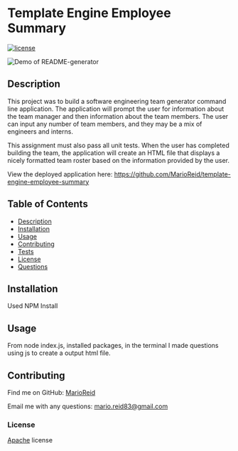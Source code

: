   # Template Engine Employee Summary

  [![license](https://img.shields.io/badge/License-Apache%202.0-blue.svg)](https://www.apache.org/licenses/LICENSE-2.0)

  ![Demo of README-generator](https://drive.google.com/file/d/1aTmb3vhj_Pg0p17RLkjKN6354NyWkKUY/view)
  ## Description
  
  This project was to build a software engineering team generator command line application. The application will prompt the user for information about the team manager and then information about the team members. The user can input any number of team members, and they may be a mix of engineers and interns. 
  
  This assignment must also pass all unit tests. When the user has completed building the team, the application will create an HTML file that displays a nicely formatted team roster based on the information provided by the user.
  
  View the deployed application here: https://github.com/MarioReid/template-engine-employee-summary

  ## Table of Contents
  - [Description](#description)
  - [Installation](#installation)
  - [Usage](#usage)
  - [Contributing](#contributing)
  - [Tests](#tests)
  - [License](#license)
  - [Questions](#questions)
  
  ## Installation
  Used NPM Install

  ## Usage
  From node index.js, installed packages, in the terminal I made questions using js to create a output html file.

  ## Contributing
  

  Find me on GitHub: [MarioReid](https://github.com/MarioReid)

  Email me with any questions: mario.reid83@gmail.com

### License
  [Apache](https://choosealicense.com/licenses/apache-2.0/) license